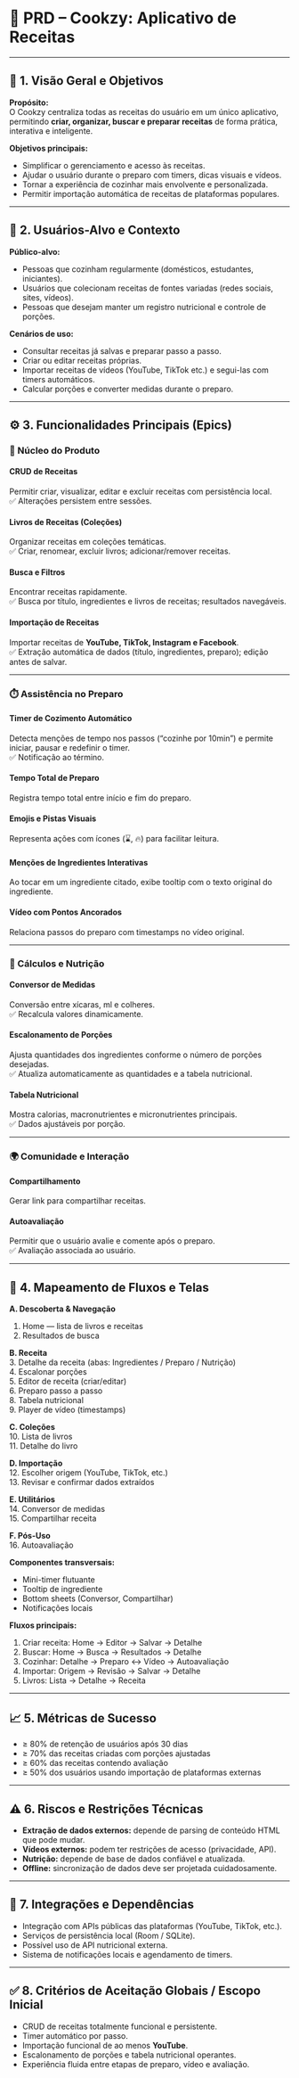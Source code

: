 # 🧾 **PRD – Cookzy: Aplicativo de Receitas**

---

## 🎯 1. Visão Geral e Objetivos

**Propósito:**  
O Cookzy centraliza todas as receitas do usuário em um único aplicativo, permitindo **criar, organizar, buscar e preparar receitas** de forma prática, interativa e inteligente.  

**Objetivos principais:**
- Simplificar o gerenciamento e acesso às receitas.  
- Ajudar o usuário durante o preparo com timers, dicas visuais e vídeos.  
- Tornar a experiência de cozinhar mais envolvente e personalizada.  
- Permitir importação automática de receitas de plataformas populares.  

---

## 👥 2. Usuários-Alvo e Contexto

**Público-alvo:**  
- Pessoas que cozinham regularmente (domésticos, estudantes, iniciantes).  
- Usuários que colecionam receitas de fontes variadas (redes sociais, sites, vídeos).  
- Pessoas que desejam manter um registro nutricional e controle de porções.

**Cenários de uso:**  
- Consultar receitas já salvas e preparar passo a passo.  
- Criar ou editar receitas próprias.  
- Importar receitas de vídeos (YouTube, TikTok etc.) e segui-las com timers automáticos.  
- Calcular porções e converter medidas durante o preparo.  

---

## ⚙️ 3. Funcionalidades Principais (Epics)

### 🍳 Núcleo do Produto

#### CRUD de Receitas
Permitir criar, visualizar, editar e excluir receitas com persistência local.  
✅ Alterações persistem entre sessões.  

#### Livros de Receitas (Coleções)
Organizar receitas em coleções temáticas.  
✅ Criar, renomear, excluir livros; adicionar/remover receitas.

#### Busca e Filtros
Encontrar receitas rapidamente.  
✅ Busca por título, ingredientes e livros de receitas; resultados navegáveis.  

#### Importação de Receitas
Importar receitas de **YouTube, TikTok, Instagram e Facebook**.  
✅ Extração automática de dados (título, ingredientes, preparo); edição antes de salvar.  

---

### ⏱️ Assistência no Preparo

#### Timer de Cozimento Automático
Detecta menções de tempo nos passos (“cozinhe por 10min”) e permite iniciar, pausar e redefinir o timer.  
✅ Notificação ao término.  

#### Tempo Total de Preparo
Registra tempo total entre início e fim do preparo.  

#### Emojis e Pistas Visuais
Representa ações com ícones (⌛, 🔥) para facilitar leitura.  

#### Menções de Ingredientes Interativas
Ao tocar em um ingrediente citado, exibe tooltip com o texto original do ingrediente.  

#### Vídeo com Pontos Ancorados
Relaciona passos do preparo com timestamps no vídeo original.  

---

### 🧮 Cálculos e Nutrição

#### Conversor de Medidas
Conversão entre xícaras, ml e colheres.  
✅ Recalcula valores dinamicamente.  

#### Escalonamento de Porções
Ajusta quantidades dos ingredientes conforme o número de porções desejadas.  
✅ Atualiza automaticamente as quantidades e a tabela nutricional.  

#### Tabela Nutricional
Mostra calorias, macronutrientes e micronutrientes principais.  
✅ Dados ajustáveis por porção.  

---

### 🌍 Comunidade e Interação

#### Compartilhamento
Gerar link para compartilhar receitas.  

#### Autoavaliação
Permitir que o usuário avalie e comente após o preparo.  
✅ Avaliação associada ao usuário.  

---

## 🧭 4. Mapeamento de Fluxos e Telas

**A. Descoberta & Navegação**  
1. Home — lista de livros e receitas  
2. Resultados de busca  

**B. Receita**  
3. Detalhe da receita (abas: Ingredientes / Preparo / Nutrição)  
4. Escalonar porções  
5. Editor de receita (criar/editar)  
6. Preparo passo a passo  
8. Tabela nutricional  
9. Player de vídeo (timestamps)  

**C. Coleções**  
10. Lista de livros  
11. Detalhe do livro  

**D. Importação**  
12. Escolher origem (YouTube, TikTok, etc.)  
13. Revisar e confirmar dados extraídos  

**E. Utilitários**  
14. Conversor de medidas  
15. Compartilhar receita  

**F. Pós-Uso**  
16. Autoavaliação  

**Componentes transversais:**  
- Mini-timer flutuante  
- Tooltip de ingrediente  
- Bottom sheets (Conversor, Compartilhar)  
- Notificações locais  

**Fluxos principais:**  
1. Criar receita: Home → Editor → Salvar → Detalhe  
2. Buscar: Home → Busca → Resultados → Detalhe  
3. Cozinhar: Detalhe → Preparo ↔ Vídeo → Autoavaliação  
4. Importar: Origem → Revisão → Salvar → Detalhe  
5. Livros: Lista → Detalhe → Receita  

---

## 📈 5. Métricas de Sucesso

- ≥ 80% de retenção de usuários após 30 dias  
- ≥ 70% das receitas criadas com porções ajustadas  
- ≥ 60% das receitas contendo avaliação  
- ≥ 50% dos usuários usando importação de plataformas externas  

---

## ⚠️ 6. Riscos e Restrições Técnicas

- **Extração de dados externos:** depende de parsing de conteúdo HTML que pode mudar.  
- **Vídeos externos:** podem ter restrições de acesso (privacidade, API).  
- **Nutrição:** depende de base de dados confiável e atualizada.  
- **Offline:** sincronização de dados deve ser projetada cuidadosamente.  

---

## 🧩 7. Integrações e Dependências

- Integração com APIs públicas das plataformas (YouTube, TikTok, etc.).  
- Serviços de persistência local (Room / SQLite).  
- Possível uso de API nutricional externa.  
- Sistema de notificações locais e agendamento de timers.  

---

## ✅ 8. Critérios de Aceitação Globais / Escopo Inicial

- CRUD de receitas totalmente funcional e persistente.  
- Timer automático por passo.  
- Importação funcional de ao menos **YouTube**.  
- Escalonamento de porções e tabela nutricional operantes.  
- Experiência fluida entre etapas de preparo, vídeo e avaliação.
